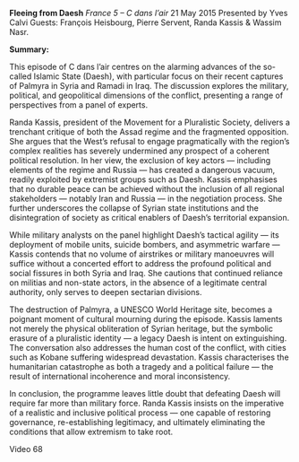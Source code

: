 **Fleeing from Daesh** _France 5 – C dans l’air_ 21 May 2015 Presented by Yves Calvi Guests: François Heisbourg, Pierre Servent, Randa Kassis & Wassim Nasr.

**Summary:**

This episode of C dans l’air centres on the alarming advances of the so-called Islamic State (Daesh), with particular focus on their recent captures of Palmyra in Syria and Ramadi in Iraq. The discussion explores the military, political, and geopolitical dimensions of the conflict, presenting a range of perspectives from a panel of experts.

Randa Kassis, president of the Movement for a Pluralistic Society, delivers a trenchant critique of both the Assad regime and the fragmented opposition. She argues that the West’s refusal to engage pragmatically with the region’s complex realities has severely undermined any prospect of a coherent political resolution. In her view, the exclusion of key actors — including elements of the regime and Russia — has created a dangerous vacuum, readily exploited by extremist groups such as Daesh. Kassis emphasises that no durable peace can be achieved without the inclusion of all regional stakeholders — notably Iran and Russia — in the negotiation process. She further underscores the collapse of Syrian state institutions and the disintegration of society as critical enablers of Daesh’s territorial expansion.

While military analysts on the panel highlight Daesh’s tactical agility — its deployment of mobile units, suicide bombers, and asymmetric warfare — Kassis contends that no volume of airstrikes or military manoeuvres will suffice without a concerted effort to address the profound political and social fissures in both Syria and Iraq. She cautions that continued reliance on militias and non-state actors, in the absence of a legitimate central authority, only serves to deepen sectarian divisions.

The destruction of Palmyra, a UNESCO World Heritage site, becomes a poignant moment of cultural mourning during the episode. Kassis laments not merely the physical obliteration of Syrian heritage, but the symbolic erasure of a pluralistic identity — a legacy Daesh is intent on extinguishing. The conversation also addresses the human cost of the conflict, with cities such as Kobane suffering widespread devastation. Kassis characterises the humanitarian catastrophe as both a tragedy and a political failure — the result of international incoherence and moral inconsistency.

In conclusion, the programme leaves little doubt that defeating Daesh will require far more than military force. Randa Kassis insists on the imperative of a realistic and inclusive political process — one capable of restoring governance, re-establishing legitimacy, and ultimately eliminating the conditions that allow extremism to take root.

Video 68